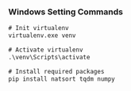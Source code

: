 
### Windows Setting Commands
```ps
# Init virtualenv
virtualenv.exe venv

# Activate virtualenv
.\venv\Scripts\activate

# Install required packages
pip install natsort tqdm numpy
```